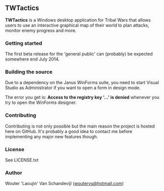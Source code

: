 ## TWTactics ##

**TWTactics** is a Windows desktop application for Tribal Wars that allows users to use an interactive graphical map of their world to plan attacks, monitor enemy progress and more.

### Getting started ###

The first beta release for the 'general public' can (probably) be expected somewhere end July 2014.

### Building the source ###
Due to a dependency on the Janus WinForms suite, you need to start Visual Studio as Administrator if you want to open a form in design mode. 

The error you get is: **Access to the registry key '...' is denied** whenever you try to open the WinForms designer.

### Contributing ###

Contributing is not only possible but the main reason the project is hosted here on GitHub. It's probably a good idea to contact me before implementing any major new features though.  

### License ###

See LICENSE.txt

### Author ###

Wouter 'Laoujin' Van Schandevijl (woutervs@hotmail.com)